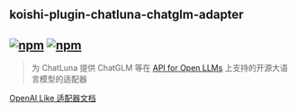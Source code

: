 ## koishi-plugin-chatluna-chatglm-adapter

## [![npm](https://img.shields.io/npm/v/koishi-plugin-chatluna-chatglm-adapter)](https://www.npmjs.com/package/koishi-plugin-chatluna-chatglm-adapter) [![npm](https://img.shields.io/npm/dm/koishi-plugin-chatluna-chatglm-adapter)](https://www.npmjs.com/package//koishi-plugin-chatluna-chatglm-adapter)

> 为 ChatLuna 提供 ChatGLM 等在 [API for Open LLMs](https://github.com/xusenlinzy/api-for-open-llm) 上支持的开源大语言模型的适配器

[OpenAI Like 适配器文档](https://chatluna.chat/guide/configure-model-platform/openai-like.html)
